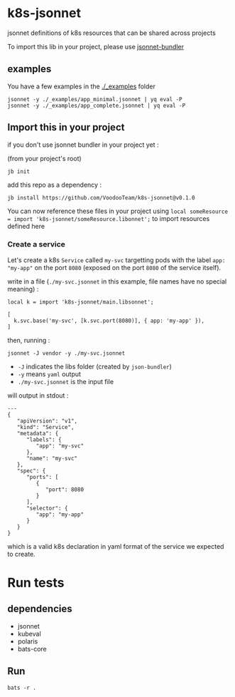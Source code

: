 # k8s-jsonnet

jsonnet definitions of k8s resources that can be shared across projects

To import this lib in your project, please use [jsonnet-bundler](https://github.com/jsonnet-bundler/jsonnet-bundler/releases)

## examples 

You have a few examples in the [./\_examples](./\_examples/) folder

```
jsonnet -y ./_examples/app_minimal.jsonnet | yq eval -P
jsonnet -y ./_examples/app_complete.jsonnet | yq eval -P
```

## Import this in your project 

if you don't use jsonnet bundler in your project yet :

(from your project's root)
```
jb init
```

add this repo as a dependency :
```
jb install https://github.com/VoodooTeam/k8s-jsonnet@v0.1.0
```

You can now reference these files in your project using `local someResource = import 'k8s-jsonnet/someResource.libonnet';` to import resources defined here


### Create a service
Let's create a k8s `Service` called `my-svc` targetting pods with the label `app: "my-app"` on the port `8080` (exposed on the port `8080` of the service itself).

write in a file (`./my-svc.jsonnet` in this example, file names have no special meaning) :
```
local k = import 'k8s-jsonnet/main.libsonnet';

[
  k.svc.base('my-svc', [k.svc.port(8080)], { app: 'my-app' }),
]
```

then, running :
```
jsonnet -J vendor -y ./my-svc.jsonnet 
```
- `-J` indicates the libs folder (created by `json-bundler`)
- `-y` means `yaml` output
- `./my-svc.jsonnet` is the input file

will output in stdout :

```
---
{
   "apiVersion": "v1",
   "kind": "Service",
   "metadata": {
      "labels": {
         "app": "my-svc"
      },
      "name": "my-svc"
   },
   "spec": {
      "ports": [
         {
            "port": 8080
         }
      ],
      "selector": {
         "app": "my-app"
      }
   }
}
```

which is a valid k8s declaration in yaml format of the service we expected to create.


# Run tests
## dependencies 
- jsonnet
- kubeval
- polaris
- bats-core

## Run
```
bats -r .
```
